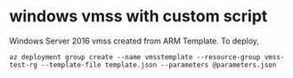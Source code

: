 # windows vmss with custom script
Windows Server 2016 vmss created from ARM Template. To deploy,

```az deployment group create --name vmsstemplate --resource-group vmss-test-rg --template-file template.json --parameters @parameters.json```
